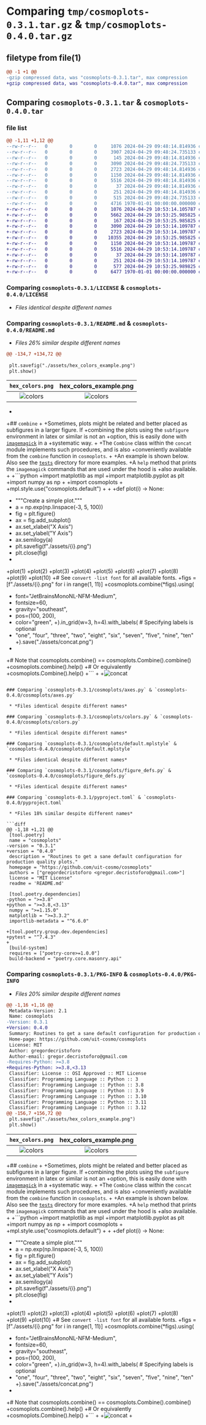 # Comparing `tmp/cosmoplots-0.3.1.tar.gz` & `tmp/cosmoplots-0.4.0.tar.gz`

## filetype from file(1)

```diff
@@ -1 +1 @@
-gzip compressed data, was "cosmoplots-0.3.1.tar", max compression
+gzip compressed data, was "cosmoplots-0.4.0.tar", max compression
```

## Comparing `cosmoplots-0.3.1.tar` & `cosmoplots-0.4.0.tar`

### file list

```diff
@@ -1,11 +1,12 @@
--rw-r--r--   0        0        0     1076 2024-04-29 09:48:14.814936 cosmoplots-0.3.1/LICENSE
--rw-r--r--   0        0        0     3907 2024-04-29 09:48:24.735133 cosmoplots-0.3.1/README.md
--rw-r--r--   0        0        0      145 2024-04-29 09:48:14.814936 cosmoplots-0.3.1/cosmoplots/__init__.py
--rw-r--r--   0        0        0     3090 2024-04-29 09:48:24.735133 cosmoplots-0.3.1/cosmoplots/axes.py
--rw-r--r--   0        0        0     2723 2024-04-29 09:48:14.814936 cosmoplots-0.3.1/cosmoplots/colors.py
--rw-r--r--   0        0        0     1150 2024-04-29 09:48:14.814936 cosmoplots-0.3.1/cosmoplots/default.mplstyle
--rw-r--r--   0        0        0     5516 2024-04-29 09:48:14.814936 cosmoplots-0.3.1/cosmoplots/figure_defs.py
--rw-r--r--   0        0        0       37 2024-04-29 09:48:14.814936 cosmoplots-0.3.1/cosmoplots/thick_line.mplstyle
--rw-r--r--   0        0        0      251 2024-04-29 09:48:14.814936 cosmoplots-0.3.1/cosmoplots/two_columns.mplstyle
--rw-r--r--   0        0        0      515 2024-04-29 09:48:24.735133 cosmoplots-0.3.1/pyproject.toml
--rw-r--r--   0        0        0     4716 1970-01-01 00:00:00.000000 cosmoplots-0.3.1/PKG-INFO
+-rw-r--r--   0        0        0     1076 2024-04-29 10:53:14.105787 cosmoplots-0.4.0/LICENSE
+-rw-r--r--   0        0        0     5662 2024-04-29 10:53:25.985825 cosmoplots-0.4.0/README.md
+-rw-r--r--   0        0        0      167 2024-04-29 10:53:25.985825 cosmoplots-0.4.0/cosmoplots/__init__.py
+-rw-r--r--   0        0        0     3090 2024-04-29 10:53:14.109787 cosmoplots-0.4.0/cosmoplots/axes.py
+-rw-r--r--   0        0        0     2723 2024-04-29 10:53:14.109787 cosmoplots-0.4.0/cosmoplots/colors.py
+-rw-r--r--   0        0        0    10355 2024-04-29 10:53:25.985825 cosmoplots-0.4.0/cosmoplots/concat.py
+-rw-r--r--   0        0        0     1150 2024-04-29 10:53:14.109787 cosmoplots-0.4.0/cosmoplots/default.mplstyle
+-rw-r--r--   0        0        0     5516 2024-04-29 10:53:14.109787 cosmoplots-0.4.0/cosmoplots/figure_defs.py
+-rw-r--r--   0        0        0       37 2024-04-29 10:53:14.109787 cosmoplots-0.4.0/cosmoplots/thick_line.mplstyle
+-rw-r--r--   0        0        0      251 2024-04-29 10:53:14.109787 cosmoplots-0.4.0/cosmoplots/two_columns.mplstyle
+-rw-r--r--   0        0        0      577 2024-04-29 10:53:25.989825 cosmoplots-0.4.0/pyproject.toml
+-rw-r--r--   0        0        0     6477 1970-01-01 00:00:00.000000 cosmoplots-0.4.0/PKG-INFO
```

### Comparing `cosmoplots-0.3.1/LICENSE` & `cosmoplots-0.4.0/LICENSE`

 * *Files identical despite different names*

### Comparing `cosmoplots-0.3.1/README.md` & `cosmoplots-0.4.0/README.md`

 * *Files 26% similar despite different names*

```diff
@@ -134,7 +134,72 @@
 
 plt.savefig("./assets/hex_colors_example.png")
 plt.show()
 ```
 | `hex_colors.png` | hex_colors_example.png |
 | :--------: | :--------: | 
 | ![colors](./assets/hex_colors.png) | ![colors](./assets/hex_colors_example.png) |
+
+## `combine`
+
+Sometimes, plots might be related and better placed as subfigures in a larger figure. If
+combining the plots using the `subfigure` environment in latex or similar is not an
+option, this is easily done with [`imagemagick`](https://imagemagick.org/index.php) in a
+systematic way.
+
+The `Combine` class within the `concat` module implements such procedures, and is also
+conveniently available from the `combine` function in `cosmoplots`.
+
+An example is shown below. Also see the [`tests`](./tests/) directory for more examples.
+A `help` method that prints the `imagemagick` commands that are used under the hood is
+also available.
+
+```python
+import matplotlib as mpl
+import matplotlib.pyplot as plt
+import numpy as np
+
+import cosmoplots
+
+mpl.style.use("cosmoplots.default")
+
+
+def plot(i) -> None:
+    """Create a simple plot."""
+    a = np.exp(np.linspace(-3, 5, 100))
+    fig = plt.figure()
+    ax = fig.add_subplot()
+    ax.set_xlabel("X Axis")
+    ax.set_ylabel("Y Axis")
+    ax.semilogy(a)
+    plt.savefig(f"./assets/{i}.png")
+    plt.close(fig)
+
+plot(1)
+plot(2)
+plot(3)
+plot(4)
+plot(5)
+plot(6)
+plot(7)
+plot(8)
+plot(9)
+plot(10)
+# See `convert -list font` for all available fonts.
+figs = [f"./assets/{i}.png" for i in range(1, 11)]
+cosmoplots.combine(*figs).using(
+    font="JetBrainsMonoNL-NFM-Medium",
+    fontsize=60,
+    gravity="southeast",
+    pos=(100, 200),
+    color="green",
+).in_grid(w=3, h=4).with_labels(  # Specifying labels is optional
+    "one", "four", "three", "two", "eight", "six", "seven", "five", "nine", "ten"
+).save("./assets/concat.png")
+
+# Note that cosmoplots.combine() == cosmoplots.Combine().combine()
+cosmoplots.combine().help()
+# Or equivalently
+cosmoplots.Combine().help()
+```
+
+![concat](./assets/concat.png)
```

### Comparing `cosmoplots-0.3.1/cosmoplots/axes.py` & `cosmoplots-0.4.0/cosmoplots/axes.py`

 * *Files identical despite different names*

### Comparing `cosmoplots-0.3.1/cosmoplots/colors.py` & `cosmoplots-0.4.0/cosmoplots/colors.py`

 * *Files identical despite different names*

### Comparing `cosmoplots-0.3.1/cosmoplots/default.mplstyle` & `cosmoplots-0.4.0/cosmoplots/default.mplstyle`

 * *Files identical despite different names*

### Comparing `cosmoplots-0.3.1/cosmoplots/figure_defs.py` & `cosmoplots-0.4.0/cosmoplots/figure_defs.py`

 * *Files identical despite different names*

### Comparing `cosmoplots-0.3.1/pyproject.toml` & `cosmoplots-0.4.0/pyproject.toml`

 * *Files 18% similar despite different names*

```diff
@@ -1,18 +1,21 @@
 [tool.poetry]
 name = "cosmoplots"
-version = "0.3.1"
+version = "0.4.0"
 description = "Routines to get a sane default configuration for production quality plots."
 homepage = "https://github.com/uit-cosmo/cosmoplots"
 authors = ["gregordecristoforo <gregor.decristoforo@gmail.com>"]
 license = "MIT License"
 readme = 'README.md'
 
 [tool.poetry.dependencies]
-python = ">=3.8"
+python = ">=3.8,<3.13"
 numpy = ">=1.15.0"
 matplotlib = ">=3.3.2"
 importlib-metadata = "^6.6.0"
 
+[tool.poetry.group.dev.dependencies]
+pytest = "^7.4.3"
+
 [build-system]
 requires = ["poetry-core>=1.0.0"]
 build-backend = "poetry.core.masonry.api"
```

### Comparing `cosmoplots-0.3.1/PKG-INFO` & `cosmoplots-0.4.0/PKG-INFO`

 * *Files 20% similar despite different names*

```diff
@@ -1,16 +1,16 @@
 Metadata-Version: 2.1
 Name: cosmoplots
-Version: 0.3.1
+Version: 0.4.0
 Summary: Routines to get a sane default configuration for production quality plots.
 Home-page: https://github.com/uit-cosmo/cosmoplots
 License: MIT
 Author: gregordecristoforo
 Author-email: gregor.decristoforo@gmail.com
-Requires-Python: >=3.8
+Requires-Python: >=3.8,<3.13
 Classifier: License :: OSI Approved :: MIT License
 Classifier: Programming Language :: Python :: 3
 Classifier: Programming Language :: Python :: 3.8
 Classifier: Programming Language :: Python :: 3.9
 Classifier: Programming Language :: Python :: 3.10
 Classifier: Programming Language :: Python :: 3.11
 Classifier: Programming Language :: Python :: 3.12
@@ -156,7 +156,72 @@
 plt.savefig("./assets/hex_colors_example.png")
 plt.show()
 ```
 | `hex_colors.png` | hex_colors_example.png |
 | :--------: | :--------: | 
 | ![colors](./assets/hex_colors.png) | ![colors](./assets/hex_colors_example.png) |
 
+## `combine`
+
+Sometimes, plots might be related and better placed as subfigures in a larger figure. If
+combining the plots using the `subfigure` environment in latex or similar is not an
+option, this is easily done with [`imagemagick`](https://imagemagick.org/index.php) in a
+systematic way.
+
+The `Combine` class within the `concat` module implements such procedures, and is also
+conveniently available from the `combine` function in `cosmoplots`.
+
+An example is shown below. Also see the [`tests`](./tests/) directory for more examples.
+A `help` method that prints the `imagemagick` commands that are used under the hood is
+also available.
+
+```python
+import matplotlib as mpl
+import matplotlib.pyplot as plt
+import numpy as np
+
+import cosmoplots
+
+mpl.style.use("cosmoplots.default")
+
+
+def plot(i) -> None:
+    """Create a simple plot."""
+    a = np.exp(np.linspace(-3, 5, 100))
+    fig = plt.figure()
+    ax = fig.add_subplot()
+    ax.set_xlabel("X Axis")
+    ax.set_ylabel("Y Axis")
+    ax.semilogy(a)
+    plt.savefig(f"./assets/{i}.png")
+    plt.close(fig)
+
+plot(1)
+plot(2)
+plot(3)
+plot(4)
+plot(5)
+plot(6)
+plot(7)
+plot(8)
+plot(9)
+plot(10)
+# See `convert -list font` for all available fonts.
+figs = [f"./assets/{i}.png" for i in range(1, 11)]
+cosmoplots.combine(*figs).using(
+    font="JetBrainsMonoNL-NFM-Medium",
+    fontsize=60,
+    gravity="southeast",
+    pos=(100, 200),
+    color="green",
+).in_grid(w=3, h=4).with_labels(  # Specifying labels is optional
+    "one", "four", "three", "two", "eight", "six", "seven", "five", "nine", "ten"
+).save("./assets/concat.png")
+
+# Note that cosmoplots.combine() == cosmoplots.Combine().combine()
+cosmoplots.combine().help()
+# Or equivalently
+cosmoplots.Combine().help()
+```
+
+![concat](./assets/concat.png)
+
```

